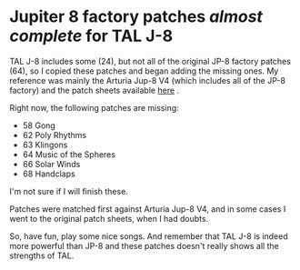 
# Jupiter 8 factory patches *almost complete* for TAL J-8

TAL J-8 includes some (24), but not all of the original JP-8 factory patches (64), so I copied these patches and began adding the missing ones. My reference was mainly the Arturia Jup-8 V4 (which includes all of the JP-8 factory) and the patch sheets available [here](http://www.synthmania.com/Roland%20Jupiter-8/Images/Roland%20Jupiter-8%20Factory%20patch%20sheets.pdf) .

Right now, the following patches are missing:

 - 58 Gong
 - 62 Poly Rhythms
 - 63 Klingons
 - 64 Music of the Spheres
 - 66 Solar Winds
 - 68 Handclaps

I'm not sure if I will finish these.

Patches were matched first against Arturia Jup-8 V4, and in some cases I went to the original patch sheets, when I had doubts.

So, have fun, play some nice songs. And remember that TAL J-8 is indeed more powerful than JP-8 and these patches doesn't really shows all the strengths of TAL.
